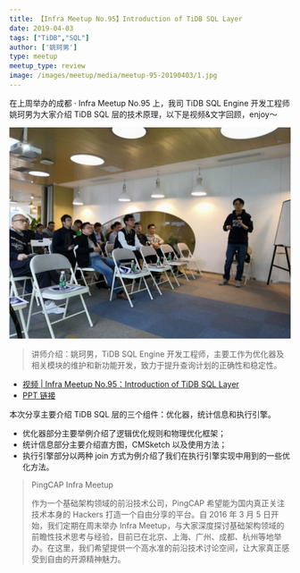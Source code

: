 ```yaml
---
title: 【Infra Meetup No.95】Introduction of TiDB SQL Layer
date: 2019-04-03
tags: ["TiDB","SQL"]
author: ['姚珂男']
type: meetup
meetup_type: review
image: /images/meetup/media/meetup-95-20190403/1.jpg
---
```


在上周举办的成都 · Infra Meetup No.95 上，我司 TiDB SQL Engine 开发工程师姚珂男为大家介绍 TiDB SQL 层的技术原理，以下是视频&文字回顾，enjoy～

![](media/meetup-95-20190403/1.jpg)

>讲师介绍：姚珂男，TiDB SQL Engine 开发工程师，主要工作为优化器及相关模块的维护和新功能开发，致力于提升查询计划的正确性和稳定性。

+ [视频 | Infra Meetup No.95：Introduction of TiDB SQL Layer](https://www.bilibili.com/video/av48246570)
+ [PPT 链接](https://eyun.baidu.com/s/3i5ZbdWh)

本次分享主要介绍 TiDB SQL 层的三个组件：优化器，统计信息和执行引擎。

+ 优化器部分主要举例介绍了逻辑优化规则和物理优化框架；
+ 统计信息部分主要介绍直方图，CMSketch 以及使用方法；
+ 执行引擎部分以两种 join 方式为例介绍了我们在执行引擎实现中用到的一些优化方法。

>PingCAP Infra Meetup
>
>作为一个基础架构领域的前沿技术公司，PingCAP 希望能为国内真正关注技术本身的 Hackers 打造一个自由分享的平台。自 2016 年 3 月 5 日开始，我们定期在周末举办 Infra Meetup，与大家深度探讨基础架构领域的前瞻性技术思考与经验，目前已在北京、上海、广州、成都、杭州等地举办。在这里，我们希望提供一个高水准的前沿技术讨论空间，让大家真正感受到自由的开源精神魅力。
